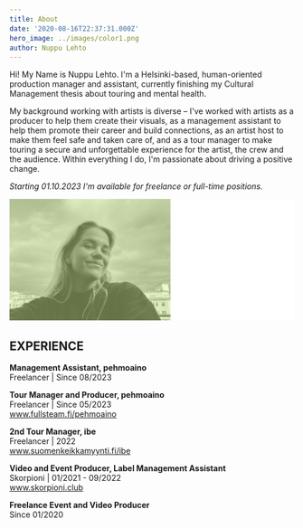 ```yaml
---
title: About
date: '2020-08-16T22:37:31.000Z'
hero_image: ../images/color1.png
author: Nuppu Lehto
---
```

Hi! My Name is Nuppu Lehto. I'm a Helsinki-based, human-oriented production manager and assistant, currently finishing my Cultural Management thesis about touring and mental health.  

My background working with artists is diverse – I've worked with artists as a producer to help them create their visuals, as a management assistant to help them promote their career and build connections, as an artist host to make them feel safe and taken care of, and as a tour manager to make touring a secure and unforgettable experience for the artist, the crew and the audience. Within everything I do, I'm passionate about driving a positive change.  

*Starting 01.10.2023 I'm available for freelance or full-time positions.*  

![Omakuva](/content/images/Nuppu0.jpeg)

## **EXPERIENCE**

**Management Assistant, pehmoaino**  
Freelancer | Since 08/2023

**Tour Manager and Producer, pehmoaino**  
Freelancer | Since 05/2023  
www.fullsteam.fi/pehmoaino

**2nd Tour Manager, ibe**  
Freelancer | 2022  
www.suomenkeikkamyynti.fi/ibe

**Video and Event Producer, Label Management Assistant**  
Skorpioni | 01/2021 - 09/2022  
www.skorpioni.club

**Freelance Event and Video Producer**  
Since 01/2020